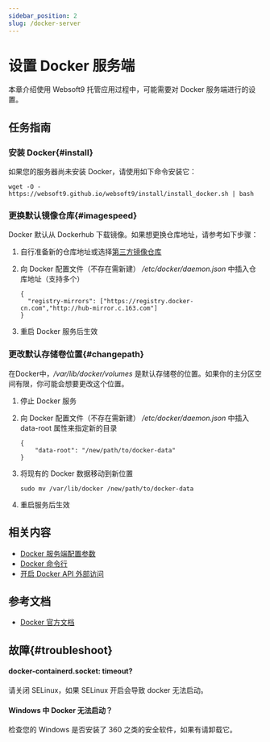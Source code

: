 ```yaml
---
sidebar_position: 2
slug: /docker-server
---
```


# 设置 Docker 服务端

本章介绍使用 Websoft9 托管应用过程中，可能需要对 Docker 服务端进行的设置。   

## 任务指南


### 安装 Docker{#install}

如果您的服务器尚未安装 Docker，请使用如下命令安装它：

```
wget -O - https://websoft9.github.io/websoft9/install/install_docker.sh | bash
```

### 更换默认镜像仓库{#imagespeed}

Docker 默认从 Dockerhub 下载镜像。如果想更换仓库地址，请参考如下步骤：

1. 自行准备新的仓库地址或选择[第三方镜像仓库](./software-repos#docker)


2. 向 Docker 配置文件（不存在需新建） */etc/docker/daemon.json* 中插入仓库地址（支持多个）
    ```
    {
      "registry-mirrors": ["https://registry.docker-cn.com","http://hub-mirror.c.163.com"]
    }
    ```

3. 重启 Docker 服务后生效

### 更改默认存储卷位置{#changepath}

在Docker中，*/var/lib/docker/volumes* 是默认存储卷的位置。如果你的主分区空间有限，你可能会想要更改这个位置。

1. 停止 Docker 服务

2. 向 Docker 配置文件（不存在需新建） */etc/docker/daemon.json* 中插入 data-root 属性来指定新的目录
    ```
    {
        "data-root": "/new/path/to/docker-data"
    }
    ```
3. 将现有的 Docker 数据移动到新位置
   ```
   sudo mv /var/lib/docker /new/path/to/docker-data
   ```

4. 重启服务后生效

## 相关内容

- [Docker 服务端配置参数](./parameter#path)
- [Docker 命令行](./parameter#cmd)
- [开启 Docker API 外部访问](https://docs.docker.com/reference/cli/dockerd/#daemon-socket-option)

## 参考文档

- [Docker 官方文档](https://docs.docker.com/)

## 故障{#troubleshoot}

#### docker-containerd.socket: timeout?

请关闭 SELinux，如果 SELinux 开启会导致 docker 无法启动。  

#### Windows 中 Docker 无法启动？

检查您的 Windows 是否安装了 360 之类的安全软件，如果有请卸载它。  


